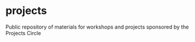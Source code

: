# projects
Public repository of materials for workshops and projects sponsored by the Projects Circle

